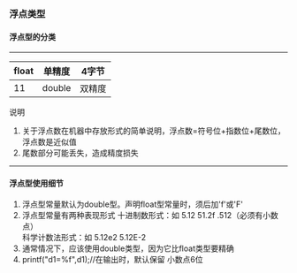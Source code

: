### 浮点类型
#### 浮点型的分类
  ---
| float | 单精度 | 4字节 |
|--|--|--|
11| double | 双精度 |8字节 |

说明
1. 关于浮点数在机器中存放形式的简单说明，浮点数=符号位+指数位+尾数位，浮点数是近似值
2. 尾数部分可能丢失，造成精度损失

---

#### 浮点型使用细节
1. 浮点型常量默认为double型。声明float型常量时，须后加'f'或'F'
2. 浮点型常量有两种表现形式 
十进制数形式：如 5.12   51.2f   .512（必须有小数点）   
科学计数法形式：如 5.12e2   5.12E-2
4. 通常情况下，应该使用double类型，因为它比float类型要精确
5. printf("d1=%f",d1);//在输出时，默认保留  小数点6位 
